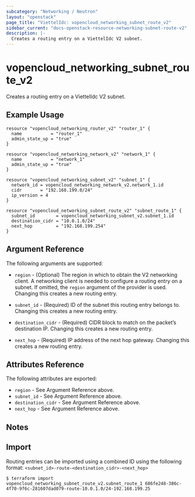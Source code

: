 ```yaml
---
subcategory: "Networking / Neutron"
layout: "openstack"
page_title: "ViettelIdc: vopencloud_networking_subnet_route_v2"
sidebar_current: "docs-openstack-resource-networking-subnet-route-v2"
description: |-
  Creates a routing entry on a ViettelIdc V2 subnet.
---
```


# vopencloud\_networking\_subnet\_route\_v2

Creates a routing entry on a ViettelIdc V2 subnet.

## Example Usage

```hcl
resource "vopencloud_networking_router_v2" "router_1" {
  name           = "router_1"
  admin_state_up = "true"
}

resource "vopencloud_networking_network_v2" "network_1" {
  name           = "network_1"
  admin_state_up = "true"
}

resource "vopencloud_networking_subnet_v2" "subnet_1" {
  network_id = vopencloud_networking_network_v2.network_1.id
  cidr       = "192.168.199.0/24"
  ip_version = 4
}

resource "vopencloud_networking_subnet_route_v2" "subnet_route_1" {
  subnet_id        = vopencloud_networking_subnet_v2.subnet_1.id
  destination_cidr = "10.0.1.0/24"
  next_hop         = "192.168.199.254"
}
```

## Argument Reference

The following arguments are supported:

* `region` - (Optional) The region in which to obtain the V2 networking client.
    A networking client is needed to configure a routing entry on a subnet. If omitted, the
    `region` argument of the provider is used. Changing this creates a new
    routing entry.

* `subnet_id` - (Required) ID of the subnet this routing entry belongs to. Changing
    this creates a new routing entry.

* `destination_cidr` - (Required) CIDR block to match on the packet’s destination IP. Changing
    this creates a new routing entry.

* `next_hop` - (Required) IP address of the next hop gateway.  Changing
    this creates a new routing entry.

## Attributes Reference

The following attributes are exported:

* `region` - See Argument Reference above.
* `subnet_id` - See Argument Reference above.
* `destination_cidr` - See Argument Reference above.
* `next_hop` - See Argument Reference above.

## Notes

## Import

Routing entries can be imported using a combined ID using the following format: ``<subnet_id>-route-<destination_cidr>-<next_hop>``

```
$ terraform import vopencloud_networking_subnet_route_v2.subnet_route_1 686fe248-386c-4f70-9f6c-281607dad079-route-10.0.1.0/24-192.168.199.25
```
